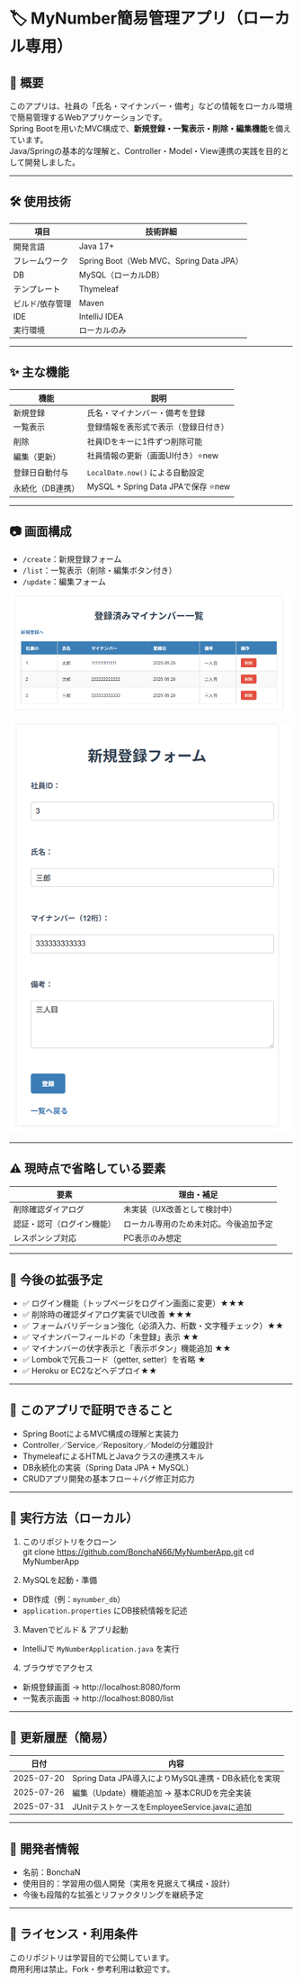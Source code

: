 # 🏷️ MyNumber簡易管理アプリ（ローカル専用）

## 📌 概要
このアプリは、社員の「氏名・マイナンバー・備考」などの情報をローカル環境で簡易管理するWebアプリケーションです。  
Spring Bootを用いたMVC構成で、**新規登録・一覧表示・削除・編集機能**を備えています。  
Java/Springの基本的な理解と、Controller・Model・View連携の実践を目的として開発しました。

---

## 🛠️ 使用技術

| 項目             | 技術詳細 |
|------------------|-----------|
| 開発言語         | Java 17+ |
| フレームワーク   | Spring Boot（Web MVC、Spring Data JPA） |
| DB               | MySQL（ローカルDB） |
| テンプレート     | Thymeleaf |
| ビルド/依存管理  | Maven |
| IDE              | IntelliJ IDEA |
| 実行環境         | ローカルのみ |

---

## ✨ 主な機能

| 機能                 | 説明 |
|----------------------|------|
| 新規登録             | 氏名・マイナンバー・備考を登録 |
| 一覧表示             | 登録情報を表形式で表示（登録日付き） |
| 削除                 | 社員IDをキーに1件ずつ削除可能 |
| 編集（更新）         | 社員情報の更新（画面UI付き）⭐️new |
| 登録日自動付与       | `LocalDate.now()` による自動設定 |
| 永続化（DB連携）     | MySQL + Spring Data JPAで保存 ⭐️new |

---

## 📷 画面構成

- `/create`：新規登録フォーム  
- `/list`：一覧表示（削除・編集ボタン付き）
- `/update`：編集フォーム

![新規登録フォームのスクリーンショット](img/form.png)

![一覧表示画面のスクリーンショット](img/list.png)

---

## ⚠️ 現時点で省略している要素

| 要素                     | 理由・補足 |
|--------------------------|------------|
| 削除確認ダイアログ       | 未実装（UX改善として検討中） |
| 認証・認可（ログイン機能） | ローカル専用のため未対応。今後追加予定 |
| レスポンシブ対応         | PC表示のみ想定 |

---

## 🎯 今後の拡張予定

- ✅ ログイン機能（トップページをログイン画面に変更）★★★
- ✅ 削除時の確認ダイアログ実装でUI改善 ★★★
- ✅ フォームバリデーション強化（必須入力、桁数・文字種チェック）★★  
- ✅ マイナンバーフィールドの「未登録」表示 ★★
- ✅ マイナンバーの伏字表示と「表示ボタン」機能追加 ★★
- ✅ Lombokで冗長コード（getter, setter）を省略 ★
- ✅ Heroku or EC2などへデプロイ★★
---

## 🧠 このアプリで証明できること

- Spring BootによるMVC構成の理解と実装力
- Controller／Service／Repository／Modelの分離設計
- ThymeleafによるHTMLとJavaクラスの連携スキル
- DB永続化の実装（Spring Data JPA + MySQL）
- CRUDアプリ開発の基本フロー＋バグ修正対応力

---

## 🚀 実行方法（ローカル）

1. このリポジトリをクローン  
git clone https://github.com/BonchaN66/MyNumberApp.git
cd MyNumberApp

2. MySQLを起動・準備  
- DB作成（例：`mynumber_db`）  
- `application.properties` にDB接続情報を記述  

3. Mavenでビルド & アプリ起動  
- IntelliJで `MyNumberApplication.java` を実行  

4. ブラウザでアクセス  
- 新規登録画面 → http://localhost:8080/form  
- 一覧表示画面 → http://localhost:8080/list  

---

## 📝 更新履歴（簡易）

| 日付 | 内容 |
|------|------|
| 2025-07-20 | Spring Data JPA導入によりMySQL連携・DB永続化を実現 |
| 2025-07-26 | 編集（Update）機能追加 → 基本CRUDを完全実装 |
| 2025-07-31 | JUnitテストケースをEmployeeService.javaに追加 |

---

## 👤 開発者情報

- 名前：BonchaN
- 使用目的：学習用の個人開発（実用を見据えて構成・設計）
- 今後も段階的な拡張とリファクタリングを継続予定

---

## 🤝 ライセンス・利用条件

このリポジトリは学習目的で公開しています。  
商用利用は禁止。Fork・参考利用は歓迎です。
